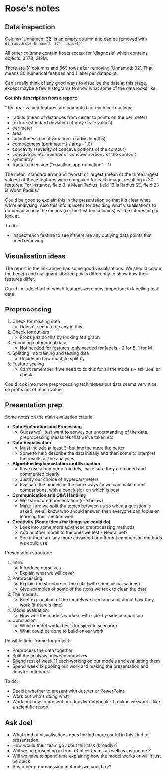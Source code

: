 # Rose's notes

## Data inspection

Column 'Unnamed: 32' is an empty column and can be removed with `df_raw.drop('Unnamed: 32', axis=1)`

All other columns contain floats except for 'diagnosis' which contains objects: 357B, 212M.

There are 31 columns and 569 rows after removing 'Unnamed: 32'. That means 30 numerical features and 1 label per datapoint.

Can't really think of any good ways to visualise the data at this stage, except maybe a few histograms to show what some of the data looks like.

**Got this description from a [report](https://rstudio-pubs-static.s3.amazonaws.com/344010_1f4d6691092d4544bfbddb092e7223d2.html):**

"Ten real-valued features are computed for each cell nucleus:

* radius (mean of distances from center to points on the perimeter)
* texture (standard deviation of gray-scale values)
* perimeter
* area
* smoothness (local variation in radius lengths)
* compactness (perimeter^2 / area - 1.0)
* concavity (severity of concave portions of the contour)
* concave points (number of concave portions of the contour)
* symmetry
* fractal dimension (“coastline approximation” - 1)

The mean, standard error and “worst” or largest (mean of the three largest values) of these features were computed for each image, resulting in 30 features. For instance, field 3 is Mean Radius, field 13 is Radius SE, field 23 is Worst Radius."

Could be good to explain this in the presentation so that it's clear what we're analysing. Also this info is useful for deciding what visualisations to do because only the means (i.e. the first ten columns) will be interesting to look at.

To do:
* Inspect each feature to see if there are any outlying data points that need removing

## Visualisation ideas

The report in the link above has some good visualisations. We should colour the benign and malignant labelled points differently to show how their features differ.

Could include chart of which features were most important in labelling test data

## Preprocessing

1. Check for missing data
    * Doesn't seem to be any in this
2. Check for outliers
    * Probs just do this by looking at a graph
2. Encoding categorical data
    * Not needed for features, only needed for labels - 0 for B, 1 for M
3. Splitting into training and testing data
    * Decide on how much to split by
4. Feature scaling
    * Can't remember if we need to do this for all the models - ask Joel or check

Could look into more preprocessing techiniques but data seems very nice so probs not of much value.

## Presentation prep

Some notes on the main evaluation criteria:

* **Data Exploration and Processing**
   * Guess we'll just want to convey our understanding of the data, preprocessing measures that we've taken etc
* **Data Visualisation**
   * Must include at least 3, but imo the more the better
   * Some to help describe the data initially and then some to interpret the results of the analyses
* **Algorithm Implementation and Evaluation**
   * If we use a number of models, make sure they are coded and commented clearly 
   * Justify our choice of hyperparameters
   * Evaluate the models in the same ways so we can make direct comparisons, with a conclusion on which is best
* **Communication and Q&A Handling**
   * Well structured presentation (see below)
   * Make sure we split the topics between us so when a question is asked, we all know who should answer, then everyone can focus on learning their section well
* **Creativity (Some ideas for things we could do)**
   * Look into some more advanced preprocessing methods
   * Add another model to the ones we test - Neural net?
   * See if there are any more advanced or different comparison methods we could use

Presentation structure:
1. Intro:
    * Introduce ourselves
    * Explain what we will cover
2. Preprocessing:
    * Explain the structure of the data (with some visualisations)
    * Give examples of some of the steps we took to clean the data
3. The models:
    * Brief explanation of the models we tried and a bit about how they work (if there's time)
4. Model evaluation: 
    * How well the models worked, with side-by-side comparison
5. Conclusion:
    * Which model works best (for specific scenario)
    * What could be done to build on our work


Possible time-frame for project:
* Preprocess the data together
* Split the analysis between ourselves
* Spend rest of week 11 each working on our models and evaluating them
* Spend week 12 pooling our work and making the presentation and Jupyter notebook


To do:
* Decide whether to present with Jupyter or PowerPoint
* Work out who's doing what
* Work out how to present our Jupyter notebook - I reckon we want it like a scientific report

## Ask Joel

* What kind of visualisations does he find more useful in this kind of presentation
* How would their team go about this task (broadly)?
* Will we be presenting in front of other teams as well as instructors?
* Will we have to spend time explaining how the model works or will it just be quick
* Any other preprocessing methods we could try?



